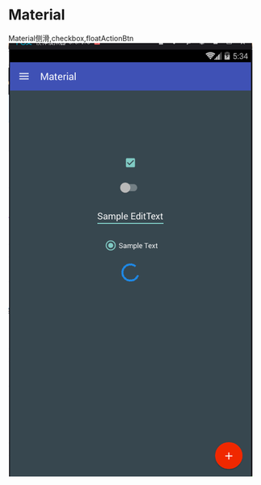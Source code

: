 # Material
Material侧滑,checkbox,floatActionBtn
![image](https://github.com/2223512468/Material/blob/master/sample/src.png)
